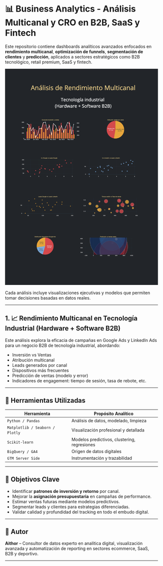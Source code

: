 # 📊 Business Analytics - Análisis Multicanal y CRO en B2B, SaaS y Fintech

Este repositorio contiene dashboards analíticos avanzados enfocados en **rendimiento multicanal**, **optimización de funnels**, **segmentación de clientes** y **predicción**, aplicados a sectores estratégicos como B2B tecnológico, retail premium, SaaS y fintech.

![Análisis B2B – Hardware + Software](hardware_software_b2b.png)

Cada análisis incluye visualizaciones ejecutivas y modelos que permiten tomar decisiones basadas en datos reales.

---

## 1. 📈 Rendimiento Multicanal en Tecnología Industrial (Hardware + Software B2B)

Este análisis explora la eficacia de campañas en Google Ads y LinkedIn Ads para un negocio B2B de tecnología industrial, abordando:

- Inversión vs Ventas
- Atribución multicanal
- Leads generados por canal
- Dispositivos más frecuentes
- Predicción de ventas (modelo y error)
- Indicadores de engagement: tiempo de sesión, tasa de rebote, etc.


---

## 🔧 Herramientas Utilizadas

| Herramienta        | Propósito Analítico                            |
|--------------------|------------------------------------------------|
| `Python / Pandas`  | Análisis de datos, modelado, limpieza          |
| `Matplotlib / Seaborn / Plotly` | Visualización profesional y detallada |
| `Scikit-learn`     | Modelos predictivos, clustering, regresiones   |
| `BigQuery / GA4`   | Origen de datos digitales                      |
| `GTM Server Side`  | Instrumentación y trazabilidad                 |

---

## 🎯 Objetivos Clave

- Identificar **patrones de inversión y retorno** por canal.
- Mejorar la **asignación presupuestaria** en campañas de performance.
- Estimar ventas futuras mediante modelos predictivos.
- Segmentar leads y clientes para estrategias diferenciadas.
- Validar calidad y profundidad del tracking en todo el embudo digital.

---

## 👤 Autor

**Aithor** – Consultor de datos experto en analítica digital, visualización avanzada y automatización de reporting en sectores ecommerce, SaaS, B2B y deportivo.

---


